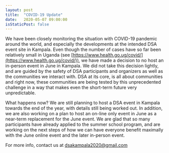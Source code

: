 ```yaml
---
layout: post
title:  "COVID-19 Update"
date:   2020-05-07 09:00:00
isStaticPost: false
---
```

We have been closely monitoring the situation with COVID-19 pandemic around the world, and especially the developments at the intended DSA event site in Kampala. Even though the number of cases have so far been relatively small in Uganda (see [https://www.health.go.ug/covid/](https://www.health.go.ug/covid/)), we have made a decision to no host an in-person event in June in Kampala. We did not take this decision lightly, and are guided by the safety of DSA participants and organizers as well as the communities we interact with. DSA at its core, is all about communities and right now, these communities are being tested by this unprecedented challenge in a way that makes even the short-term future very unpredictable.

What happens now? We are still planning to host a DSA event in Kampala towards the end of the year, with details still being worked out. In addition, we are also working on a plan to host an on-line only event in June as a near-term replacement for the June event.
We are glad that so many participants have already applied to the summer school program, and are working on the next steps of how we can have everyone benefit maximally with the June online event and the later in-person event.

For more info, contact us at [dsakampala2020@gmail.com](mailto:dsakampala2020@gmail.com)
